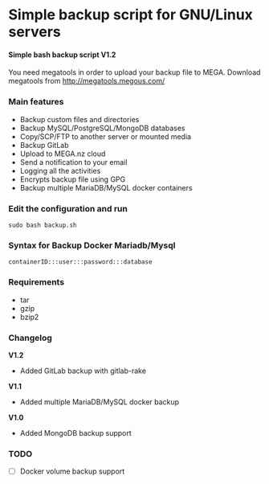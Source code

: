 # Simple backup script for GNU/Linux servers
#### Simple bash backup script V1.2

You need megatools in order to upload your backup file to MEGA. Download megatools from http://megatools.megous.com/

### Main features

- Backup custom files and directories
- Backup MySQL/PostgreSQL/MongoDB databases
- Copy/SCP/FTP to another server or mounted media
- Backup GitLab
- Upload to MEGA.nz cloud
- Send a notification to your email
- Logging all the activities
- Encrypts backup file using GPG
- Backup multiple MariaDB/MySQL docker containers

### Edit the configuration and run
```
sudo bash backup.sh
```

### Syntax for Backup Docker Mariadb/Mysql
```
containerID:::user:::password:::database
```

### Requirements

- tar
- gzip 
- bzip2

### Changelog

**V1.2**

- Added GitLab backup with gitlab-rake

**V1.1**

- Added multiple MariaDB/MySQL docker backup

**V1.0**

- Added MongoDB backup support

### TODO 

- [ ] Docker volume backup support 
